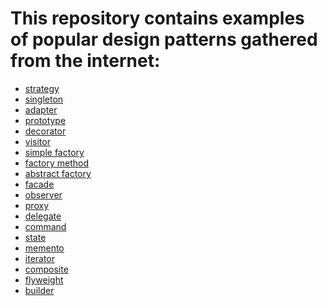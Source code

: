 # This repository contains examples of popular design patterns gathered from the internet:
- [strategy](https://github.com/moonik/design-patterns/tree/master/src/main/java/app/strategy)
- [singleton](https://github.com/moonik/design-patterns/tree/master/src/main/java/app/singleton)
- [adapter](https://github.com/moonik/design-patterns/tree/master/src/main/java/app/adapter)
- [prototype](https://github.com/moonik/design-patterns/tree/master/src/main/java/app/prototype)
- [decorator](https://github.com/moonik/design-patterns/tree/master/src/main/java/app/decorator)
- [visitor]()
- [simple factory](https://github.com/moonik/design-patterns/tree/master/src/main/java/app/factory)
- [factory method](https://github.com/moonik/design-patterns/tree/master/src/main/java/app/factory/method)
- [abstract factory](https://github.com/moonik/design-patterns/tree/master/src/main/java/app/factory/abstractf)
- [facade](https://github.com/moonik/design-patterns/tree/master/src/main/java/app/facade)
- [observer](https://github.com/moonik/design-patterns/tree/master/src/main/java/app/observer)
- [proxy]()
- [delegate]()
- [command](https://github.com/moonik/design-patterns/tree/master/src/main/java/app/command)
- [state]()
- [memento]()
- [iterator](https://github.com/moonik/design-patterns/tree/master/src/main/java/app/iterator)
- [composite]()
- [flyweight](https://github.com/moonik/design-patterns/tree/master/src/main/java/app/flyweight)
- [builder](https://github.com/moonik/design-patterns/tree/master/src/main/java/app/builder)
